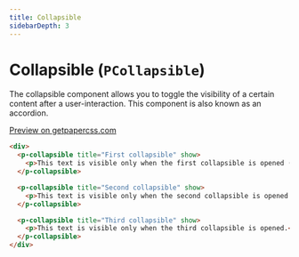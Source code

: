 ```yaml
---
title: Collapsible
sidebarDepth: 3
---
```


# Collapsible (`PCollapsible`)

The collapsible component allows you to toggle the visibility of a certain content after a user-interaction. This component is also known as an accordion.

[Preview on getpapercss.com](https://www.getpapercss.com/docs/components/collapsible/)

```html
<div>
  <p-collapsible title="First collapsible" show>
    <p>This text is visible only when the first collapsible is opened (show by default).</p>
  </p-collapsible>

  <p-collapsible title="Second collapsible" show>
    <p>This text is visible only when the second collapsible is opened.</p>
  </p-collapsible>

  <p-collapsible title="Third collapsible" show>
    <p>This text is visible only when the third collapsible is opened.</p>
  </p-collapsible>
</div>
```

<prop-table :component="compRef"></prop-table>

<script>
import PCollapsible from '../../../src/components/collapsible/collapsible.vue';

export default {
  data() {
    return {
      compRef: PCollapsible,
    };
  },
}
</script>
